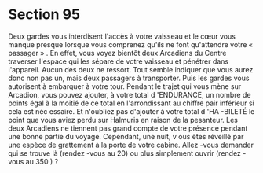 # Section 95

Deux gardes vous interdisent l'accès à votre vaisseau et le cœur
vous manque presque lorsque vous comprenez qu'ils ne font
qu'attendre votre « passager » . En effet, vous voyez bientôt deux
Arcadiens du Centre traverser l'espace qui les sépare de votre
vaisseau et pénétrer dans l'appareil. Aucun des deux ne ressort.
Tout semble indiquer que vous aurez donc non pas un, mais deux
passagers à transporter. Puis  les gardes vous autorisent à
embarquer à votre tour. Pendant le trajet qui vous mène sur
Arcadion, vous pouvez ajouter, à votre total d 'ENDURANCE,
un nombre de points égal à la moitié de ce total en l'arrondissant
au chiffre pair inférieur si cela est néc essaire. Et n'oubliez pas
d'ajouter à votre total d 'HA -BILETÉ  le point que vous aviez
perdu sur Halmuris en raison de la pesanteur. Les deux
Arcadiens ne tiennent pas grand compte de votre présence
pendant une bonne partie du voyage. Cependant, une nuit, v ous
êtes réveillé par une espèce de grattement à la porte de votre
cabine. Allez -vous demander qui se trouve là (rendez -vous au
20) ou plus simplement ouvrir (rendez -vous au 350 ) ?